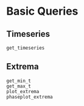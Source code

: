 # Basic Queries

## Timeseries

```@docs
get_timeseries
```

## Extrema

```@docs
get_min_t
get_max_t
plot_extrema
phaseplot_extrema
```
